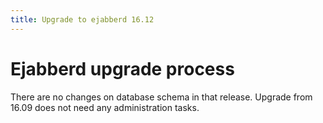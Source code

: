 ```yaml
---
title: Upgrade to ejabberd 16.12
---
```


# Ejabberd upgrade process

There are no changes on database schema in that release.
Upgrade from 16.09 does not need any administration tasks.

